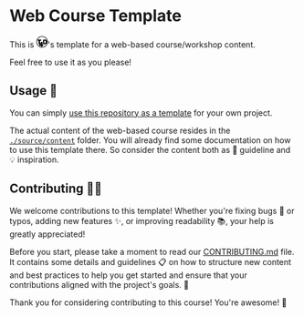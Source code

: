 # Web Course Template

This is <img src="./source/_static/T4D_logo_bw.svg" alt="T4D GmbH" width="20" height="20">'s template for a web-based
course/workshop content.

Feel free to use it as you please!

## Usage 🧱

You can simply [use this repository as a template](https://github.com/new?template_name=web-course-template&template_owner=t4d-gmbh) for your own project.

The actual content of the web-based course resides in the [`./source/content`](./source/content) folder.
You will already find some documentation on how to use this template there.
So consider the content both as 🧭 guideline and 💡 inspiration.


<!-- include-upper -->

## Contributing 🤝🎉

We welcome contributions to this template!
Whether you're fixing bugs 🐛 or typos, adding new features ✨, or improving readability 📚, your help is greatly appreciated!

Before you start, please take a moment to read our [CONTRIBUTING.md](CONTRIBUTING.md) file.
It contains some details and guidelines 📋 on how to structure new content and best practices to help you get started and ensure that your contributions aligned with the project's goals. 🚀

Thank you for considering contributing to this course! You're awesome! 🌟
